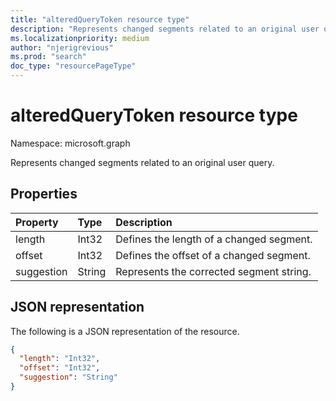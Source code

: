 ```yaml
---
title: "alteredQueryToken resource type"
description: "Represents changed segments related to an original user query."
ms.localizationpriority: medium
author: "njerigrevious"
ms.prod: "search"
doc_type: "resourcePageType"
---
```


# alteredQueryToken resource type

Namespace: microsoft.graph

Represents changed segments related to an original user query.

## Properties

| Property     | Type        | Description |
|:-------------|:------------|:------------|
|length|Int32| Defines the length of a changed segment.|
|offset|Int32| Defines the offset of a changed segment.|
|suggestion|String| Represents the corrected segment string.|

## JSON representation

The following is a JSON representation of the resource.

<!-- {
  "blockType": "resource",
  "optionalProperties": [

  ],
  "@odata.type": "microsoft.graph.alteredQueryToken",
  "baseType": null
}-->

```json
{
  "length": "Int32",
  "offset": "Int32",
  "suggestion": "String"
}
```
